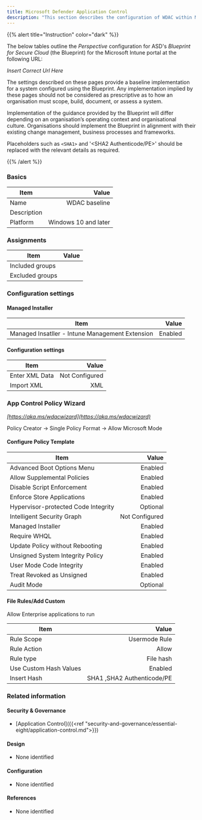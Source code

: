 ```yaml
---
title: Microsoft Defender Application Control
description: "This section describes the configuration of WDAC within Microsoft Intune associated with systems built according to the guidance provided by ASD's Blueprint for Secure Cloud."
---
```


{{% alert title="Instruction" color="dark" %}}
 
The below tables outline the *Perspective* configuration for ASD's *Blueprint for Secure Cloud* (the Blueprint) for the Microsoft Intune portal at the following URL:

*Insert Correct Url Here*
 
The settings described on these pages provide a baseline implementation for a system configured using the Blueprint. Any implementation implied by these pages should not be considered as prescriptive as to how an organisation must scope, build, document, or assess a system.

Implementation of the guidance provided by the Blueprint will differ depending on an organisation’s operating context and organisational culture. Organisations should implement the Blueprint in alignment with their existing change management, business processes and frameworks.

Placeholders such as `<SHA1>` and '<SHA2 Authenticode/PE>' should be replaced with the relevant details as required.
 
{{% /alert %}}

### Basics

| Item        |                                    Value |
| ----------- | ---------------------------------------: |
| Name        | WDAC baseline                            |
| Description |                                          |
| Platform    |                     Windows 10 and later |

### Assignments

| Item            | Value |
| --------------- | ----: |
| Included groups |       |
| Excluded groups |       |

### Configuration settings

#### Managed Installer

| Item                                                                                      |          Value |
| ----------------------------------------------------------------------------------------- | -------------: |
| Managed Insatller - Intune Management Extension                                           | Enabled        |

#### Configuration settings

| Item                                                                     |          Value |
| ------------------------------------------------------------------------ | -------------: |
| Enter XML Data                                                           | Not Configured |
| Import XML                                                               |            XML |

### App Control Policy Wizard
*[https://aka.ms/wdacwizard](https://aka.ms/wdacwizard)*

Policy Creator -> Single Policy Format -> Allow Microsoft Mode

#### Configure Policy Template

| Item                                                                     |          Value |
| ------------------------------------------------------------------------ | -------------: |
| Advanced Boot Options Menu                                               |        Enabled |
| Allow Supplemental Policies                                              |        Enabled |
| Disable Script Enforcement                                               |        Enabled |
| Enforce Store Applications                                               |        Enabled |
| Hypervisor-protected Code Integrity                                      |       Optional |
| Intelligent Security Graph                                               | Not Configured |
| Managed Installer                                                        |        Enabled |
| Require WHQL                                                             |        Enabled |
| Update Policy without Rebooting                                          |        Enabled |
| Unsigned System Integrity Policy                                         |        Enabled |
| User Mode Code Integrity                                                 |        Enabled |
| Treat Revoked as Unsigned                                                |        Enabled |
| Audit Mode                                                               |       Optional |

#### File Rules/Add Custom
Allow Enterprise applications to run 

| Item                                                                     |          Value |
| ------------------------------------------------------------------------ | -------------: |
| Rule Scope                                                               |  Usermode Rule |
| Rule Action                                                              |          Allow |
| Rule type                                                                |      File hash |
| Use Custom Hash Values                                                   |        Enabled |
| Insert Hash                                                        | SHA1 ,SHA2 Authenticode/PE |

### Related information

#### Security & Governance

* [Application Control]({{<ref "security-and-governance/essential-eight/application-control.md">}})
  
#### Design

* None identified
  
#### Configuration

* None identified

#### References

* None identified
